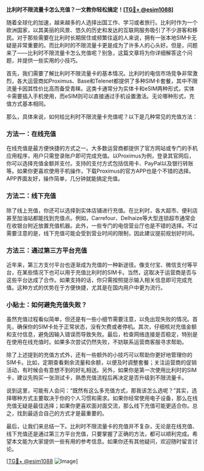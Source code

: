 **比利时不限流量卡怎么充值？一文教你轻松搞定！[[TG💪+ @esim1088](https://t.me/s/esim1088)]**

随着全球化的加速，越来越多的人选择出国工作、学习或者旅行。比利时作为一个欧洲国家，以其美丽的风景、悠久的历史和发达的互联网服务吸引了不少游客和移民。对于那些需要在比利时长期居住或频繁往返的人来说，拥有一张本地SIM卡无疑是非常重要的。而比利时的不限流量卡更是成为了许多人的心头好。但是，问题来了——比利时不限流量卡怎么充值呢？别急，这篇文章将为你详细解答这个问题，并提供一些实用的小技巧。

首先，我们需要了解比利时不限流量卡的基本情况。比利时的电信市场竞争非常激烈，各大运营商如Proximus、Base和Telenet都提供了多种SIM卡套餐，其中不限流量卡因其性价比高而备受青睐。这类卡通常分为实体卡和eSIM两种形式，实体卡需要插入手机使用，而eSIM则可以直接通过手机设置激活。无论哪种形式，充值方式基本相同。

那么，具体来说，如何给比利时不限流量卡充值呢？以下是几种常见的充值方法：

### 方法一：在线充值

在线充值是最方便快捷的方式之一。大多数运营商都提供了官方网站或专门的手机应用程序，用户只需登录账户即可完成充值。以Proximus为例，登录其官网后，你可以选择充值金额并支付。支持的支付方式包括信用卡、PayPal以及银行转账等。如果你更喜欢使用手机操作，下载Proximus的官方APP也是个不错的选择。APP界面友好，操作简单，几分钟就能搞定充值。

### 方法二：线下充值

除了线上充值，你还可以选择到实体店铺进行充值。在比利时，各大超市、便利店甚至加油站都能找到充值点。例如，Carrefour、Delhaize等大型连锁超市通常会在收银台附近放置充值机器。此外，一些专门的电信营业厅也是不错的选择。不过需要注意的是，线下充值可能会受到营业时间的限制，因此建议提前规划好时间。

### 方法三：通过第三方平台充值

近年来，第三方支付平台也逐渐成为充值的一种新途径。像支付宝、微信支付等平台，在某些情况下也可以用于充值比利时的SIM卡。当然，这取决于运营商是否与这些平台达成了合作。如果支持的话，你只需按照提示输入相关信息即可完成充值。这种方式的优势在于方便快捷，尤其是在国内用户中更为流行。

### 小贴士：如何避免充值失败？

虽然充值过程看似简单，但还是有一些小细节需要注意，以免出现失败的情况。首先，确保你的SIM卡处于正常状态，没有欠费或者停机。其次，仔细核对充值金额和支付信息，避免因输入错误而导致失败。最后，检查网络连接是否稳定，特别是在使用在线充值时。如果多次尝试仍然失败，不妨联系运营商客服寻求帮助。

除了上述提到的充值方式外，还有一些额外的小技巧可以帮助你更好地管理你的SIM卡。比如，定期查看剩余流量和余额，以便及时调整套餐；关注运营商的促销活动，有时候会有意想不到的好礼相送。另外，如果你是第一次使用比利时的SIM卡，建议先购买一张测试卡，熟悉充值流程后再决定是否升级到不限流量卡。

说到这里，可能有人会问：“既然有这么多充值方式，那我该怎么选呢？”其实，选择哪种方式主要取决于你的个人习惯和需求。如果你经常使用电子设备，那么在线充值无疑是最佳选择；如果你更喜欢面对面交流，那么线下充值可能更适合你。总之，找到最适合自己的方式才是最重要的。

最后，让我们来总结一下。比利时不限流量卡的充值并不复杂，无论是在线充值、线下充值还是通过第三方平台充值，只要掌握了正确的方法，都可以顺利完成。希望本文能为大家提供一些有用的参考信息。如果你还有其他疑问，欢迎随时留言讨论。

[[TG💪+ @esim1088](https://t.me/s/esim1088) ![Image](https://i.postimg.cc/4NQfJmqS/Snipaste-2025-05-13-00-14-12.png)]